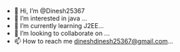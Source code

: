 - 👋 Hi, I’m @Dinesh25367
- 👀 I’m interested in java  ...
- 🌱 I’m currently learning J2EE...
- 💞️ I’m looking to collaborate on ...
- 📫 How to reach me dineshdinesh25367@gmail.com...

<!---
Dinesh25367/Dinesh25367 is a ✨ special ✨ repository because its `README.md` (this file) appears on your GitHub profile.
You can click the Preview link to take a look at your changes.
--->

